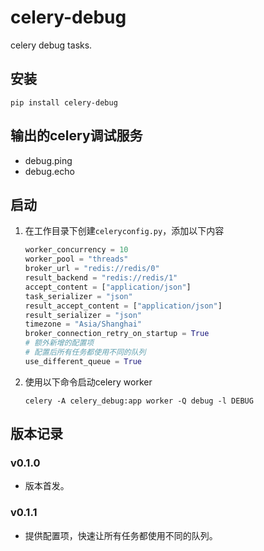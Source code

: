# celery-debug

celery debug tasks.

## 安装

```shell
pip install celery-debug
```

## 输出的celery调试服务

- debug.ping
- debug.echo

## 启动

1. 在工作目录下创建`celeryconfig.py`，添加以下内容

    ```python
    worker_concurrency = 10
    worker_pool = "threads"
    broker_url = "redis://redis/0"
    result_backend = "redis://redis/1"
    accept_content = ["application/json"]
    task_serializer = "json"
    result_accept_content = ["application/json"]
    result_serializer = "json"
    timezone = "Asia/Shanghai"
    broker_connection_retry_on_startup = True
    # 额外新增的配置项
    # 配置后所有任务都使用不同的队列
    use_different_queue = True
    ```

2. 使用以下命令启动celery worker

    ```shell
    celery -A celery_debug:app worker -Q debug -l DEBUG
    ```

## 版本记录

### v0.1.0

- 版本首发。

### v0.1.1

- 提供配置项，快速让所有任务都使用不同的队列。
